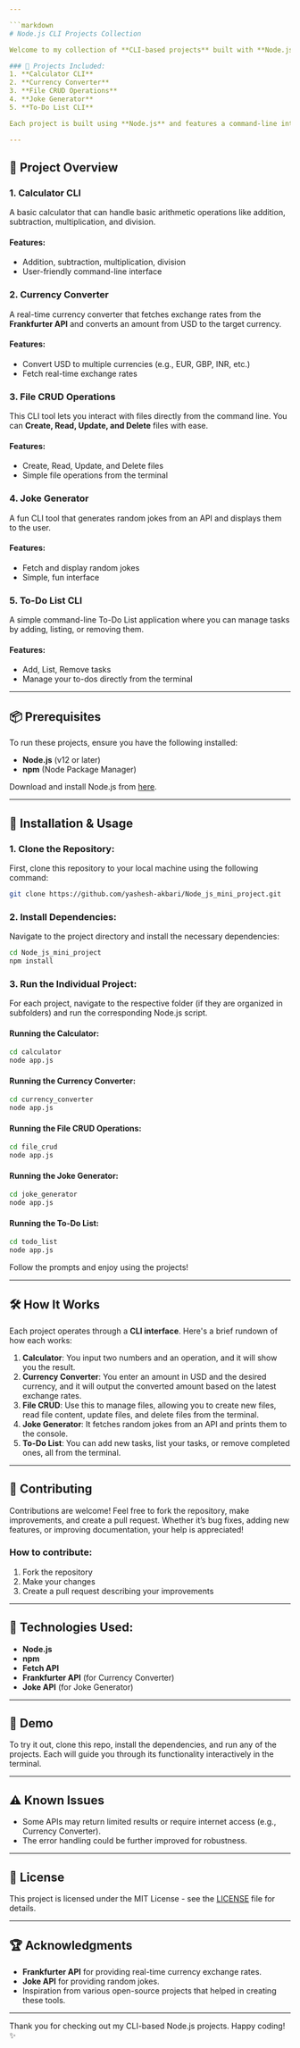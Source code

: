 ```yaml
---

```markdown
# Node.js CLI Projects Collection

Welcome to my collection of **CLI-based projects** built with **Node.js**! This repository contains a variety of useful and fun command-line tools to help you explore the power of Node.js in a real-world context.

### 🚀 Projects Included:
1. **Calculator CLI**
2. **Currency Converter**
3. **File CRUD Operations**
4. **Joke Generator**
5. **To-Do List CLI**

Each project is built using **Node.js** and features a command-line interface (CLI) that makes them easy to use in the terminal.

---
```


## 🧰 Project Overview

### 1. **Calculator CLI**
A basic calculator that can handle basic arithmetic operations like addition, subtraction, multiplication, and division.

#### Features:
- Addition, subtraction, multiplication, division
- User-friendly command-line interface

### 2. **Currency Converter**
A real-time currency converter that fetches exchange rates from the **Frankfurter API** and converts an amount from USD to the target currency.

#### Features:
- Convert USD to multiple currencies (e.g., EUR, GBP, INR, etc.)
- Fetch real-time exchange rates

### 3. **File CRUD Operations**
This CLI tool lets you interact with files directly from the command line. You can **Create, Read, Update, and Delete** files with ease.

#### Features:
- Create, Read, Update, and Delete files
- Simple file operations from the terminal

### 4. **Joke Generator**
A fun CLI tool that generates random jokes from an API and displays them to the user.

#### Features:
- Fetch and display random jokes
- Simple, fun interface

### 5. **To-Do List CLI**
A simple command-line To-Do List application where you can manage tasks by adding, listing, or removing them.

#### Features:
- Add, List, Remove tasks
- Manage your to-dos directly from the terminal

---

## 📦 Prerequisites

To run these projects, ensure you have the following installed:
- **Node.js** (v12 or later)
- **npm** (Node Package Manager)

Download and install Node.js from [here](https://nodejs.org/).

---

## 🔧 Installation & Usage

### 1. Clone the Repository:
First, clone this repository to your local machine using the following command:

```bash
git clone https://github.com/yashesh-akbari/Node_js_mini_project.git
```

### 2. Install Dependencies:
Navigate to the project directory and install the necessary dependencies:

```bash
cd Node_js_mini_project
npm install
```

### 3. Run the Individual Project:
For each project, navigate to the respective folder (if they are organized in subfolders) and run the corresponding Node.js script.

#### Running the Calculator:

```bash
cd calculator
node app.js
```

#### Running the Currency Converter:

```bash
cd currency_converter
node app.js
```

#### Running the File CRUD Operations:

```bash
cd file_crud
node app.js
```

#### Running the Joke Generator:

```bash
cd joke_generator
node app.js
```

#### Running the To-Do List:

```bash
cd todo_list
node app.js
```

Follow the prompts and enjoy using the projects!

---

## 🛠️ How It Works

Each project operates through a **CLI interface**. Here's a brief rundown of how each works:

1. **Calculator**: You input two numbers and an operation, and it will show you the result.
2. **Currency Converter**: You enter an amount in USD and the desired currency, and it will output the converted amount based on the latest exchange rates.
3. **File CRUD**: Use this to manage files, allowing you to create new files, read file content, update files, and delete files from the terminal.
4. **Joke Generator**: It fetches random jokes from an API and prints them to the console.
5. **To-Do List**: You can add new tasks, list your tasks, or remove completed ones, all from the terminal.

---

## 💬 Contributing

Contributions are welcome! Feel free to fork the repository, make improvements, and create a pull request. Whether it’s bug fixes, adding new features, or improving documentation, your help is appreciated!

### How to contribute:
1. Fork the repository
2. Make your changes
3. Create a pull request describing your improvements

---

## 🔧 Technologies Used:
- **Node.js**
- **npm**
- **Fetch API**
- **Frankfurter API** (for Currency Converter)
- **Joke API** (for Joke Generator)

---

## 📱 Demo

To try it out, clone this repo, install the dependencies, and run any of the projects. Each will guide you through its functionality interactively in the terminal.

---

## ⚠️ Known Issues
- Some APIs may return limited results or require internet access (e.g., Currency Converter).
- The error handling could be further improved for robustness.

---

## 📜 License
This project is licensed under the MIT License - see the [LICENSE](LICENSE) file for details.

---

## 🏆 Acknowledgments
- **Frankfurter API** for providing real-time currency exchange rates.
- **Joke API** for providing random jokes.
- Inspiration from various open-source projects that helped in creating these tools.

---

Thank you for checking out my CLI-based Node.js projects. Happy coding! ✨

```
